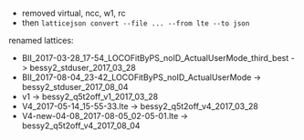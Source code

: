 * removed virtual, ncc, w1, rc
* then `latticejson convert --file ... --from lte --to json`


renamed lattices:
* BII_2017-03-28_17-54_LOCOFitByPS_noID_ActualUserMode_third_best -> bessy2_stduser_2017_03_28
* BII_2017-08-04_23-42_LOCOFitByPS_noID_ActualUserMode -> bessy2_stduser_2017_08_04
* v1 -> bessy2_q5t2off_v1_2017_03_28
* V4_2017-05-14_15-55-33.lte -> bessy2_q5t2off_v4_2017_03_28
* V4-new-04-08_2017-08-05_02-05-01.lte -> bessy2_q5t2off_v4_2017_08_04